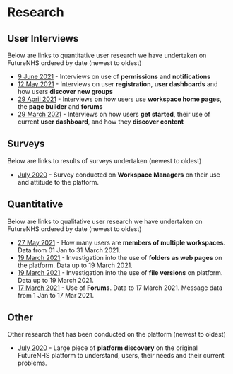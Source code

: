 # Research

## User Interviews
Below are links to quantitative user research we have undertaken on FutureNHS ordered by date (newest to oldest)
- [9 June 2021](/research/interviews/user-research-20210609.md) - Interviews on use of **permissions** and **notifications**
- [12 May 2021](/research/interviews/user-research-20210512.md) - Interviews on user **registration**, **user dashboards** and how users **discover new groups**
- [29 April 2021](/research/interviews/user-research-20210429.md) - Interviews on how users use **workspace home pages**, the **page builder** and **forums**
- [29 March 2021](/research/interviews/user-research-20210329.md) - Interviews on how users **get started**, their use of current **user dashboard**, and how they **discover content**

## Surveys
Below are links to results of surveys undertaken (newest to oldest)
- [July 2020](/research/surveys/managers-survey-202006.md) - Survey conducted on **Workspace Managers** on their use and attitude to the platform.

## Quantitative
Below are links to qualitative user research we have undertaken on FutureNHS ordered by date (newest to oldest)
- [27 May 2021](/research/quantitative/stats-research-20210527.md) - How many users are **members of multiple workspaces**. Data from 01 Jan to 31 March 2021.
- [19 March 2021](/research/quantitative/stats-research-20210319.2.md) - Investigation into the use of **folders as web pages** on the platform. Data up to 19 March 2021.
- [19 March 2021](/research/quantitative/stats-research-20210319.md) - Investigation into the use of **file versions** on platform. Data up to 19 March 2021.
- [17 March 2021](/research/quantitative/stats-research-20210317.md) - Use of **Forums**. Data to 17 March 2021. Message data from 1 Jan to 17 Mar 2021.

## Other
Other research that has been conducted on the platform (newest to oldest)
- [July 2020](/research/other/discovery-2020.md) - Large piece of **platform discovery** on the original FutureNHS platform to understand, users, their needs and their current problems.
